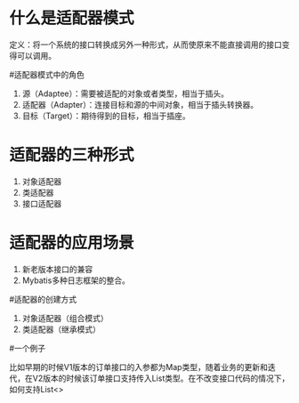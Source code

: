 # 什么是适配器模式

定义：将一个系统的接口转换成另外一种形式，从而使原来不能直接调用的接口变得可以调用。

#适配器模式中的角色

1. 源（Adaptee）：需要被适配的对象或者类型，相当于插头。
2. 适配器（Adapter）：连接目标和源的中间对象，相当于插头转换器。
3. 目标（Target）：期待得到的目标，相当于插座。

# 适配器的三种形式

1. 对象适配器
2. 类适配器
3. 接口适配器

# 适配器的应用场景

1. 新老版本接口的兼容
2. Mybatis多种日志框架的整合。

#适配器的创建方式

1. 对象适配器（组合模式）
2. 类适配器（继承模式）

#一个例子

比如早期的时候V1版本的订单接口的入参都为Map类型，随着业务的更新和迭代，在V2版本的时候该订单接口支持传入List类型。在不改变接口代码的情况下，如何支持List<>